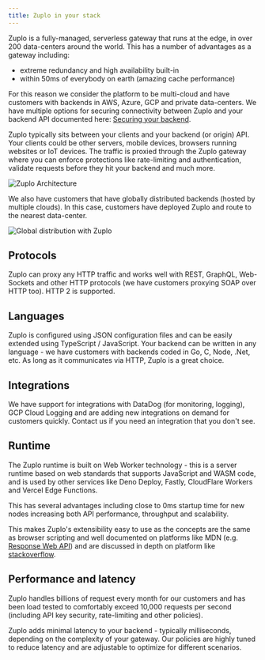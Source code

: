 ```yaml
---
title: Zuplo in your stack
---
```


Zuplo is a fully-managed, serverless gateway that runs at the edge, in over 200 data-centers around the world. This has a number of advantages as a gateway including:

- extreme redundancy and high availability built-in
- within 50ms of everybody on earth (amazing cache performance)

For this reason we consider the platform to be multi-cloud and have customers with backends in AWS, Azure, GCP and private data-centers. We have multiple options for securing connectivity between Zuplo and your backend API documented here: [Securing your backend](./securing-your-backend).

Zuplo typically sits between your clients and your backend (or origin) API. Your clients could be other servers, mobile devices, browsers running websites or IoT devices. The traffic is proxied through the Zuplo gateway where you can enforce protections like rate-limiting and authentication, validate requests before they hit your backend and much more.

![Zuplo Architecture](https://cdn.zuplo.com/assets/9a9a490a-9bda-46f6-bcc8-c2e67809c0af.png)

We also have customers that have globally distributed backends (hosted by multiple clouds). In this case, customers have deployed Zuplo and route to the nearest data-center.

![Global distribution with Zuplo](https://cdn.zuplo.com/assets/9ef54160-c412-4126-a275-4c2ccd3935ff.png)

## Protocols

Zuplo can proxy any HTTP traffic and works well with REST, GraphQL, Web-Sockets and other HTTP protocols (we have customers proxying SOAP over HTTP too). HTTP 2 is supported.

## Languages

Zuplo is configured using JSON configuration files and can be easily extended using TypeScript / JavaScript. Your backend can be written in any language - we have customers with backends coded in Go, C, Node, .Net, etc. As long as it communicates via HTTP, Zuplo is a great choice.

## Integrations

We have support for integrations with DataDog (for monitoring, logging), GCP Cloud Logging and are adding new integrations on demand for customers quickly. Contact us if you need an integration that you don't see.

## Runtime

The Zuplo runtime is built on Web Worker technology - this is a server runtime based on web standards that supports JavaScript and WASM code, and is used by other services like Deno Deploy, Fastly, CloudFlare Workers and Vercel Edge Functions.

This has several advantages including close to 0ms startup time for new nodes increasing both API performance, throughput and scalability.

This makes Zuplo's extensibility easy to use as the concepts are the same as browser scripting and well documented on platforms like MDN (e.g. [Response Web API](https://developer.mozilla.org/en-US/docs/Web/API/Response)) and are discussed in depth on platform like [stackoverflow](https://stackoverflow.com/).

## Performance and latency

Zuplo handles billions of request every month for our customers and has been load tested to comfortably exceed 10,000 requests per second (including API key security, rate-limiting and other policies).

Zuplo adds minimal latency to your backend - typically milliseconds, depending on the complexity of your gateway. Our policies are highly tuned to reduce latency and are adjustable to optimize for different scenarios.
